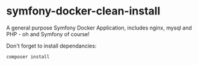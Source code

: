 # symfony-docker-clean-install
A general purpose Symfony Docker Application, includes nginx, mysql and PHP - oh and Symfony of course!

Don't forget to install dependancies:

```
composer install
```
